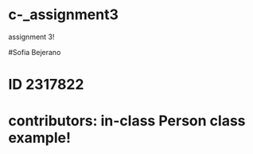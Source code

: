 # c-_assignment3
assignment 3!


#Sofia Bejerano
# ID 2317822
# contributors: in-class Person class example!
